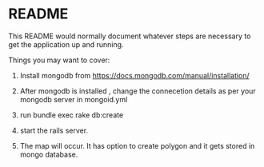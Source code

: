 # README

This README would normally document whatever steps are necessary to get the
application up and running.

Things you may want to cover:

1. Install mongodb from https://docs.mongodb.com/manual/installation/

2. After mongodb is installed , change the connecetion details as per your mongodb server in mongoid.yml

3. run bundle exec rake db:create

4. start the rails server.

5. The map will occur. It has option to create polygon and it gets stored in mongo database.
